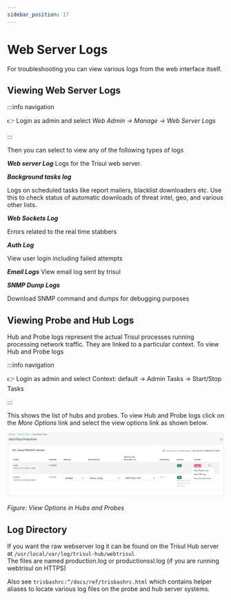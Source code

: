 ```yaml
---
sidebar_position: 17
---
```


# Web Server Logs

For troubleshooting you can view various logs from the web interface
itself.

## Viewing Web Server Logs

:::info navigation

:point_right: Login as admin and select *Web Admin &rarr; Manage &rarr; Web Server Logs*

:::

Then you can select to view any of the following types of logs

***Web server Log***
Logs for the Trisul web server.

***Background tasks log***

Logs on scheduled tasks like report mailers, blacklist downloaders etc.
Use this to check status of automatic downloads of threat intel, geo,
and various other lists.

***Web Sockets Log***

Errors related to the real time stabbers

***Auth Log***

View user login including failed attempts

***Email Logs***
View email log sent by trisul

***SNMP Dump Logs***

Download SNMP command and dumps for debugging purposes

## Viewing Probe and Hub Logs

Hub and Probe logs represent the actual Trisul processes running
processing network traffic. They are linked to a particular context. To
view Hub and Probe logs

:::info navigation

:point_right: Login as admin and select Context: default &rarr; Admin Tasks &rarr; Start/Stop
Tasks

:::

This shows the list of hubs and probes. To view Hub and Probe logs click
on the *More Options* link and select the view options link as shown
below.

![](images/startstop_task.png)

*Figure: View Options in Hubs and Probes*

## Log Directory

If you want the raw webserver log it can be found on the Trisul Hub
server at `/usr/local/var/log/trisul-hub/webtrisul`  
The files are named production.log or productionssl.log (if you are
running webtrisul on HTTPS)

Also see `trisbashrc:“/docs/ref/trisbashrc.html` which contains helper
aliases to locate various log files on the probe and hub server systems.
